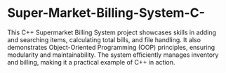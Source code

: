 # Super-Market-Billing-System-C-
This C++ Supermarket Billing System project showcases skills in adding and searching items, calculating total bills, and file handling. It also demonstrates Object-Oriented Programming (OOP) principles, ensuring modularity and maintainability. The system efficiently manages inventory and billing, making it a practical example of C++ in action.
